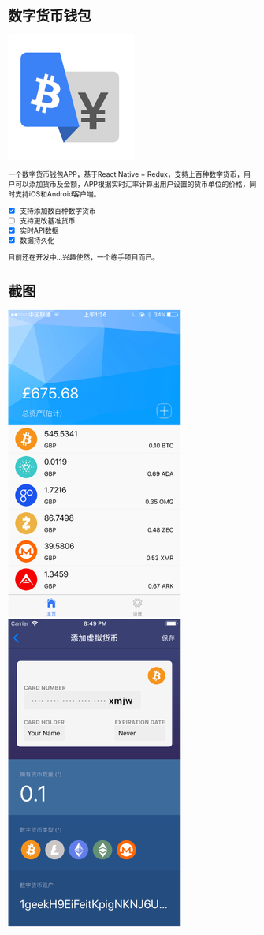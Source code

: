 # 数字货币钱包

<img src="src/images/logo.png" width="256" />

一个数字货币钱包APP，基于React Native + Redux，支持上百种数字货币，用户可以添加货币及金额，APP根据实时汇率计算出用户设置的货币单位的价格，同时支持iOS和Android客户端。

- [x] 支持添加数百种数字货币
- [ ] 支持更改基准货币
- [x] 实时API数据
- [x] 数据持久化

目前还在开发中...兴趣使然，一个练手项目而已。

# 截图

<img src="snap-1.png" width="350px" />

<img src="snap-2.png" width="350px" />